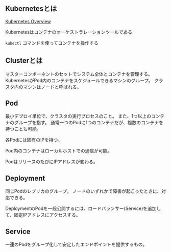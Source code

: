## Kubernetesとは

[Kubernetes Overview](Infrastructure/Kubernetes/images/overview.png)

Kubernetesはコンテナのオーケストラレーションツールである

`kubectl` コマンドを使ってコンテナを操作する

## Clusterとは

マスターコンポーネントのセットでシステム全体とコンテナを管理する。
KubernetesがPod内のコンテナをスケジュールできるマシンのグループ。
クラスタ内のマシンはノードと呼ばれる。

## Pod

最小デプロイ単位で、クラスタの実行プロセスのこと。
また、1つ以上のコンテナのグループを指す。
通常一つのPodに1つのコンテナだが、複数のコンテナを持つことも可能。

各Podには固有のIPを持つ。

Pod内のコンテナはローカルホストでの通信が可能。

PodはリリースのたびにIPアドレスが変わる。

## Deployment

同じPodのレプリカのグループ。
ノードのいずれかで障害が起こったときに、対応できる。

DeploymentのPodを一般公開するには、ロードバランサー(Service)を追加して、固定IPアドレスにアクセスする。

## Service

一連のPodをグループ化して安定したエンドポイントを提供するもの。
